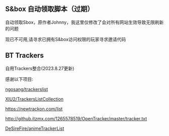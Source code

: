 ##  S&box 自动领取脚本（过期）

自动领取Sbox，原作者Johnny，我这里仅修改了会对所有网站生效导致无限刷新的问题

现已不可用,请寻求已拥有S&box访问权限的玩家寻求邀请代码

## BT Trackers

自用Trackers整合(2023.8.27更新)

感谢以下项目:

[ngosang/trackerslist](https://github.com/ngosang/trackerslist)

[XIU2/TrackersListCollection](https://github.com/XIU2/TrackersListCollection)

https://newtrackon.com/list

http://github.itzmx.com/1265578519/OpenTracker/master/tracker.txt

[DeSireFire/animeTrackerList](https://github.com/DeSireFire/animeTrackerList)



